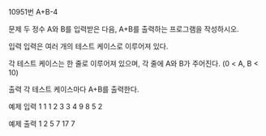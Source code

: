 10951번 A+B-4


문제
두 정수 A와 B를 입력받은 다음, A+B를 출력하는 프로그램을 작성하시오.


입력
입력은 여러 개의 테스트 케이스로 이루어져 있다.

각 테스트 케이스는 한 줄로 이루어져 있으며, 각 줄에 A와 B가 주어진다. (0 < A, B < 10)

출력
각 테스트 케이스마다 A+B를 출력한다.


예제 입력 1
1 1
2 3
3 4
9 8
5 2

예제 출력 1
2
5
7
17
7
